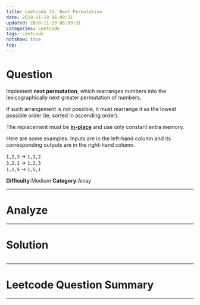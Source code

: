 ```yaml
---
title: Leetcode 31. Next Permutation
date: 2018-11-19 06:09:31
updated: 2018-11-19 06:09:31
categories: Leetcode
tags: Leetcode
notshow: true
top:
---
```


# Question

Implement  **next permutation**, which rearranges numbers into the lexicographically next greater permutation of numbers.

If such arrangement is not possible, it must rearrange it as the lowest possible order (ie, sorted in ascending order).

The replacement must be  **[in-place](http://en.wikipedia.org/wiki/In-place_algorithm)**  and use only constant extra memory.

Here are some examples. Inputs are in the left-hand column and its corresponding outputs are in the right-hand column.

`1,2,3`  →  `1,3,2`  
`3,2,1`  →  `1,2,3`  
`1,1,5`  →  `1,5,1`

**Difficulty**:Medium
**Category**:Array  

<!-- more -->

------------

# Analyze

------------

# Solution

```cpp

```

------------

# Leetcode Question Summary


------------
